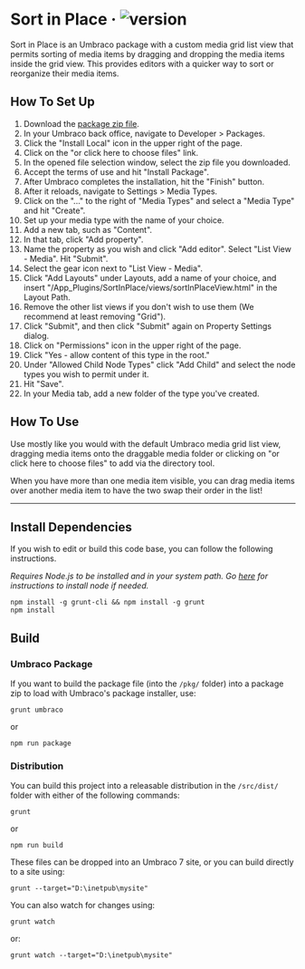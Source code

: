 # Sort in Place &middot; ![version](https://img.shields.io/badge/version-1.0.0-green.svg)

Sort in Place is an Umbraco package with a custom media grid list view that permits sorting of media items by dragging and dropping the media items inside the grid view. This provides editors with a quicker way to sort or reorganize their media items.

## How To Set Up

1. Download the [package zip file](https://github.com/Offroadcode/Sort-in-Place/blob/master/src/pkg/SortInPlace_1.0.0.zip).
2. In your Umbraco back office, navigate to Developer > Packages.
3. Click the "Install Local" icon in the upper right of the page.
4. Click on the "or click here to choose files" link.
5. In the opened file selection window, select the zip file you downloaded.
6. Accept the terms of use and hit "Install Package".
7. After Umbraco completes the installation, hit the "Finish" button.
8. After it reloads, navigate to Settings > Media Types.
9. Click on the "..." to the right of "Media Types" and select a "Media Type" and hit "Create".
10. Set up your media type with the name of your choice.
11. Add a new tab, such as "Content".
12. In that tab, click "Add property".
13. Name the property as you wish and click "Add editor". Select "List View - Media". Hit "Submit".
14. Select the gear icon next to "List View - Media".
15. Click "Add Layouts" under Layouts, add a name of your choice, and insert "/App_Plugins/SortInPlace/views/sortInPlaceView.html" in the Layout Path.
16. Remove the other list views if you don't wish to use them (We recommend at least removing "Grid").
17. Click "Submit", and then click "Submit" again on Property Settings dialog.
18. Click on "Permissions" icon in the upper right of the page.
19. Click "Yes - allow content of this type in the root."
20. Under "Allowed Child Node Types" click "Add Child" and select the node types you wish to permit under it.
21. Hit "Save".
22. In your Media tab, add a new folder of the type you've created.

## How To Use

Use mostly like you would with the default Umbraco media grid list view, dragging media items onto the draggable media folder or clicking on "or click here to choose files" to add via the directory tool.

When you have more than one media item visible, you can drag media items over another media item to have the two swap their order in the list!

---

## Install Dependencies

If you wish to edit or build this code base, you can follow the following instructions.

*Requires Node.js to be installed and in your system path. Go [here](https://docs.npmjs.com/getting-started/installing-node) for instructions to install node if needed.*

    npm install -g grunt-cli && npm install -g grunt
    npm install

## Build

### Umbraco Package

If you want to build the package file (into the `/pkg/` folder) into a package zip to load with Umbraco's package installer, use:

    grunt umbraco

or

    npm run package

### Distribution

You can build this project into a releasable distribution in the `/src/dist/` folder with either of the following commands:

    grunt

or

    npm run build

These files can be dropped into an Umbraco 7 site, or you can build directly to a site using:

    grunt --target="D:\inetpub\mysite"

You can also watch for changes using:

    grunt watch

or:

    grunt watch --target="D:\inetpub\mysite"
